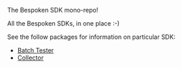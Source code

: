The Bespoken SDK mono-repo!

All the Bespoken SDKs, in one place :-)

See the follow packages for information on particular SDK:
* [Batch Tester](packages/batch/README.md)
* [Collector](packages/collect/README.md)